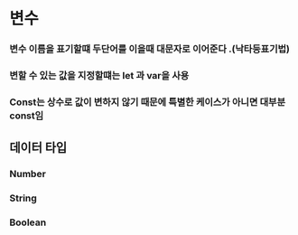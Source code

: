 # 변수

### 변수 이름을 표기할떄  두단어를 이을때 대문자로 이어준다 .\(낙타등표기법\)

### 변할 수 있는 값을 지정할떄는 let 과 var을 사용 

### Const는 상수로  값이 변하지 않기 때문에 특별한 케이스가 아니면 대부분 const임  



## 데이터 타입 

### Number 

### String

### Boolean  


